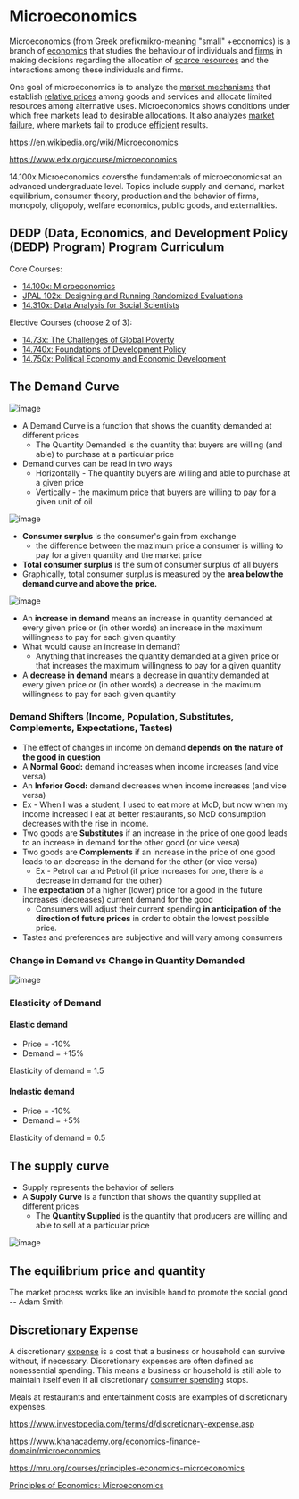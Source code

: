 # Microeconomics

Microeconomics (from Greek prefixmikro-meaning "small" +economics) is a branch of [economics](https://en.wikipedia.org/wiki/Economics) that studies the behaviour of individuals and [firms](https://en.wikipedia.org/wiki/Theory_of_the_firm) in making decisions regarding the allocation of [scarce resources](https://en.wikipedia.org/wiki/Scarcity) and the interactions among these individuals and firms.

One goal of microeconomics is to analyze the [market mechanisms](https://en.wikipedia.org/wiki/Market_mechanism) that establish [relative prices](https://en.wikipedia.org/wiki/Relative_price) among goods and services and allocate limited resources among alternative uses. Microeconomics shows conditions under which free markets lead to desirable allocations. It also analyzes [market failure](https://en.wikipedia.org/wiki/Market_failure), where markets fail to produce [efficient](https://en.wikipedia.org/wiki/Financial_market_efficiency) results.

<https://en.wikipedia.org/wiki/Microeconomics>

<https://www.edx.org/course/microeconomics>

14.100x Microeconomics coversthe fundamentals of microeconomicsat an advanced undergraduate level. Topics include supply and demand, market equilibrium, consumer theory, production and the behavior of firms, monopoly, oligopoly, welfare economics, public goods, and externalities.

## DEDP (Data, Economics, and Development Policy (DEDP) Program) Program Curriculum

Core Courses:

- [14.100x: Microeconomics](https://www.edx.org/course/microeconomics-0)
- [JPAL 102x: Designing and Running Randomized Evaluations](https://www.edx.org/course/foundations-of-development-policy-0)
- [14.310x: Data Analysis for Social Scientists](https://www.edx.org/course/data-analysis-for-social-scientists-0)

Elective Courses (choose 2 of 3):

- [14.73x: The Challenges of Global Poverty](https://www.edx.org/course/the-challenges-of-global-poverty-0)
- [14.740x: Foundations of Development Policy](https://www.edx.org/course/foundations-of-development-policy-0)
- [14.750x: Political Economy and Economic Development](https://www.edx.org/course/political-economy-and-economic-development-2)

## The Demand Curve

![image](../../media/Mental-Models_Microeconomics-image1.jpg)

- A Demand Curve is a function that shows the quantity demanded at different prices
  - The Quantity Demanded is the quantity that buyers are willing (and able) to purchase at a particular price
- Demand curves can be read in two ways
  - Horizontally - The quantity buyers are willing and able to purchase at a given price
  - Vertically - the maximum price that buyers are willing to pay for a given unit of oil

![image](../../media/Mental-Models_Microeconomics-image2.jpg)

- **Consumer surplus** is the consumer's gain from exchange
  - the difference between the mazimum price a consumer is willing to pay for a given quantity and the market price
- **Total consumer surplus** is the sum of consumer surplus of all buyers
- Graphically, total consumer surplus is measured by the **area below the demand curve and above the price.**

![image](../../media/Mental-Models_Microeconomics-image3.jpg)

- An **increase in demand** means an increase in quantity demanded at every given price or (in other words) an increase in the maximum willingness to pay for each given quantity
- What would cause an increase in demand?
  - Anything that increases the quantity demanded at a given price or that increases the maximum willingness to pay for a given quantity
- A **decrease in demand** means a decrease in quantity demanded at every given price or (in other words) a decrease in the maximum willingness to pay for each given quantity

### Demand Shifters (Income, Population, Substitutes, Complements, Expectations, Tastes)

- The effect of changes in income on demand **depends on the nature of the good in question**
- A **Normal Good:** demand increases when income increases (and vice versa)
- An **Inferior Good:** demand decreases when income increases (and vice versa)
- Ex - When I was a student, I used to eat more at McD, but now when my income increased I eat at better restaurants, so McD consumption decreases with the rise in income.
- Two goods are **Substitutes** if an increase in the price of one good leads to an increase in demand for the other good (or vice versa)
- Two goods are **Complements** if an increase in the price of one good leads to an decrease in the demand for the other (or vice versa)
  - Ex - Petrol car and Petrol (if price increases for one, there is a decrease in demand for the other)
- The **expectation** of a higher (lower) price for a good in the future increases (decreases) current demand for the good
  - Consumers will adjust their current spending **in anticipation of the direction of future prices** in order to obtain the lowest possible price.
- Tastes and preferences are subjective and will vary among consumers

### Change in Demand vs Change in Quantity Demanded

![image](../../media/Mental-Models_Microeconomics-image4.jpg)

### Elasticity of Demand

#### Elastic demand

- Price = -10%
- Demand = +15%

Elasticity of demand = 1.5

#### Inelastic demand

- Price = -10%
- Demand = +5%

Elasticity of demand = 0.5

## The supply curve

- Supply represents the behavior of sellers
- A **Supply Curve** is a function that shows the quantity supplied at different prices
  - The **Quantity Supplied** is the quantity that producers are willing and able to sell at a particular price

![image](../../media/Mental-Models_Microeconomics-image5.jpg)

## The equilibrium price and quantity

The market process works like an invisible hand to promote the social good -- Adam Smith

## Discretionary Expense

A discretionary [expense](https://www.investopedia.com/terms/e/expense.asp) is a cost that a business or household can survive without, if necessary. Discretionary expenses are often defined as nonessential spending. This means a business or household is still able to maintain itself even if all discretionary [consumer spending](https://www.investopedia.com/terms/c/consumer-spending.asp) stops.

Meals at restaurants and entertainment costs are examples of discretionary expenses.

<https://www.investopedia.com/terms/d/discretionary-expense.asp>

<https://www.khanacademy.org/economics-finance-domain/microeconomics>

<https://mru.org/courses/principles-economics-microeconomics>

[Principles of Economics: Microeconomics](https://www.youtube.com/playlist?list=PL-uRhZ_p-BM4XnKSe3BJa23-XKJs_k4KY)
